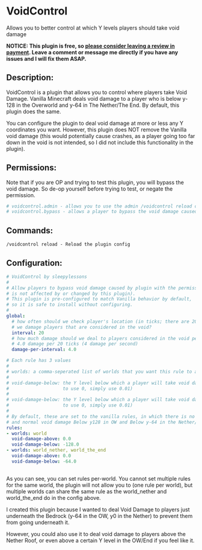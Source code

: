 # VoidControl
Allows you to better control at which Y levels players should take void damage

**NOTICE: This plugin is free, so [please consider leaving a review in payment](https://www.spigotmc.org/resources/voidcontrol.105944/). Leave a comment or message me directly if you have any issues and I will fix them ASAP.**

## Description:

VoidControl is a plugin that allows you to control where players take Void Damage. Vanilla Minecraft deals void damage to a player who is below y-128 in the Overworld and y-64 in The Nether/The End. By default, this plugin does the same.

You can configure the plugin to deal void damage at more or less any Y coordinates you want. However, this plugin does NOT remove the Vanilla void damage (this would potentially cause crashes, as a player going too far down in the void is not intended, so I did not include this functionality in the plugin).

## Permissions:

Note that if you are OP and trying to test this plugin, you will bypass the void damage. So de-op yourself before trying to test, or negate the permission.
```yml
# voidcontrol.admin - allows you to use the admin /voidcontrol reload command
# voidcontrol.bypass - allows a player to bypass the void damage caused by this plugin[/code]
```

## Commands:

```
/voidcontrol reload - Reload the plugin config
```

## Configuration:

```yml
# VoidControl by sleepylessons
#
# Allow players to bypass void damage caused by plugin with the permission: voidcontrol.bypass (normal void damage
# is not affected by or changed by this plugin).
# This plugin is pre-configured to match Vanilla behavior by default,
# so it is safe to install without configuring.
#
global:
  # how often should we check player's location (in ticks; there are 20 ticks per second) / how often should
  # we damage players that are considered in the void?
  interval: 20
  # how much damage should we deal to players considered in the void per interval? Vanilla void damage is
  # 4.0 damage per 20 ticks (4 damage per second)
  damage-per-interval: 4.0

# Each rule has 3 values
#
# worlds: a comma-seperated list of worlds that you want this rule to apply to; use ALL to have it apply to all worlds
#
# void-damage-below: the Y level below which a player will take void damage; set to 0.0 to disable (if you actually need
#                    to use 0, simply use 0.01)
#
# void-damage-below: the Y level below which a player will take void damage; set to 0.0 to disable (if you actually need
#                    to use 0, simply use 0.01)
#
# By default, these are set to the vanilla rules, in which there is no void damage anywhere above the player
# and normal void damage Below y128 in OW and Below y-64 in the Nether/The End
rules:
- worlds: world
  void-damage-above: 0.0
  void-damage-below: -128.0
- worlds: world_nether, world_the_end
  void-damage-above: 0.0
  void-damage-below: -64.0
  
```

As you can see, you can set rules per-world. You cannot set multiple rules for the same world, the plugin will not allow you to (one rule per world), but multiple worlds can share the same rule as the world_nether and world_the_end do in the config above.

I created this plugin because I wanted to deal Void Damage to players just underneath the Bedrock (y-64 in the OW, y0 in the Nether) to prevent them from going underneath it.

However, you could also use it to deal void damage to players above the Nether Roof, or even above a certain Y level in the OW/End if you feel like it.
